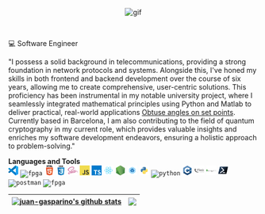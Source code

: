 <p align="center"><img alt="gif" src="https://github.com/juan-gasparino/juan-gasparino/blob/main/code.gif?raw=true" width="700" height="520" /></p>
<br />

💻&nbsp;Software Engineer
<br />

"I possess a solid background in telecommunications, providing a strong foundation in network protocols and systems. Alongside this, I've honed my skills in both frontend and backend development over the course of six years, allowing me to create comprehensive, user-centric solutions. This proficiency has been instrumental in my notable university project, where I seamlessly integrated mathematical principles using Python and Matlab to deliver practical, real-world applications [Obtuse angles on set points](https://upcommons.upc.edu/bitstream/handle/2099.1/18901/memoria.pdf?sequence=1&isAllowed=y). Currently based in Barcelona, I am also contributing to the field of quantum cryptography in my current role, which provides valuable insights and enriches my software development endeavors, ensuring a holistic approach to problem-solving."
<br />


**Languages and Tools**  
<code><img height="20" alt="visual-studio-code" src="https://raw.githubusercontent.com/github/explore/80688e429a7d4ef2fca1e82350fe8e3517d3494d/topics/visual-studio-code/visual-studio-code.png"></code>
<code><img height="20" alt="fpga" src="https://www.vectorlogo.zone/logos/microsoft_azure/microsoft_azure-icon.svg"></code>
<code><img height="20" alt="html" src="https://raw.githubusercontent.com/github/explore/80688e429a7d4ef2fca1e82350fe8e3517d3494d/topics/html/html.png"></code>
<code><img height="20" alt="css" src="https://raw.githubusercontent.com/github/explore/80688e429a7d4ef2fca1e82350fe8e3517d3494d/topics/css/css.png"></code>
<code><img height="20" alt="sass" src="https://raw.githubusercontent.com/github/explore/80688e429a7d4ef2fca1e82350fe8e3517d3494d/topics/sass/sass.png"></code>
<code><img height="20" alt="javascript" src="https://raw.githubusercontent.com/github/explore/80688e429a7d4ef2fca1e82350fe8e3517d3494d/topics/javascript/javascript.png"></code>
<code><img height="20" alt="typescript" src="https://raw.githubusercontent.com/github/explore/80688e429a7d4ef2fca1e82350fe8e3517d3494d/topics/typescript/typescript.png"></code>
<code><img height="20" alt="react" src="https://raw.githubusercontent.com/github/explore/80688e429a7d4ef2fca1e82350fe8e3517d3494d/topics/react/react.png"></code>
<code><img height="20" alt="nodejs" src="https://raw.githubusercontent.com/github/explore/80688e429a7d4ef2fca1e82350fe8e3517d3494d/topics/nodejs/nodejs.png"></code>
<code><img height="20" alt="webpack" src="https://raw.githubusercontent.com/github/explore/80688e429a7d4ef2fca1e82350fe8e3517d3494d/topics/webpack/webpack.png"></code>
<code><img height="20" alt="python" src="https://raw.githubusercontent.com/github/explore/80688e429a7d4ef2fca1e82350fe8e3517d3494d/topics/python/python.png"></code>
<code><img height="20" alt="python" src="https://www.puresourcecode.com/wp-content/uploads/2020/10/csharp-logo.png"></code>
<code><img height="20" alt="python" src="https://raw.githubusercontent.com/github/explore/80688e429a7d4ef2fca1e82350fe8e3517d3494d/topics/cpp/cpp.png"></code>
<code><img height="20" alt="flask" src="https://raw.githubusercontent.com/github/explore/80688e429a7d4ef2fca1e82350fe8e3517d3494d/topics/flask/flask.png"></code>
<code><img height="20" alt="mongodb" src="https://raw.githubusercontent.com/github/explore/80688e429a7d4ef2fca1e82350fe8e3517d3494d/topics/mongodb/mongodb.png"></code>
<code><img height="20" alt="powershell" src="https://raw.githubusercontent.com/github/explore/80688e429a7d4ef2fca1e82350fe8e3517d3494d/topics/powershell/powershell.png"></code>
<code><img height="20" alt="postman" src="https://www.vectorlogo.zone/logos/getpostman/getpostman-icon.svg"></code>
<code><img height="20" alt="fpga" src="https://mshr-h.gallerycdn.vsassets.io/extensions/mshr-h/veriloghdl/1.5.0/1625293831214/Microsoft.VisualStudio.Services.Icons.Default"></code>
<br />

| <a href="https://github.com/juan-gasparino/github-readme-stats"><img align="center" src="https://github-readme-stats.vercel.app/api?username=juan-gasparino&show_icons=true&include_all_commits=true&theme=gotham&hide_border=true" alt="juan-gasparino's github stats" /></a> | <a href="https://github.com/juan-gasparino/github-readme-stats"><img align="center" src="https://github-readme-stats.vercel.app/api/top-langs/?username=juan-gasparino&layout=compact&theme=gotham&hide_border=true" /></a> |
| ------------------------------------------------------------------------------------------------------------------------------------------------------------------------------------------------------------------------------------------------------------------------------ | --------------------------------------------------------------------------------------------------------------------------------------------------------------------------------------------------------------------------- |
<br />
